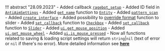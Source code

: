 !!! abstract "28.09.2023"
    - Added callback [`ragebot_setup`](/events/#custom-events)
    - Added ID field in [`AntiAimSettings`](/types/anti-aim-settings)
    - Added [`get_name`](/types/entity/#members) function to [`Entity`](/types/entity)
    - Added [`pattern_scan`](/namespaces/_G/#pattern_scan)
    - Added [`create_interface`](/namespaces/_G/#create_interface)
    - Added possibility to [override format](/namespaces/ui/#slider-formatting) function to slider
    - Added [`set_callback`](/types/ui/controls/checkbox/#members) function to [`Checkbox`](/types/ui/controls/checkbox)
    - Added [`set_callback`](/types/ui/controls/slider/#members) function to [`Slider`](/types/ui/controls/checkbox)
    - Added [`ui.get_mouse_position`](/namespaces/ui/#misc)
    - Added [`ui.get_mouse_wheel`](/namespaces/ui/#misc)
    - Added [`ui.is_mouse_pressed`](/namespaces/ui/#misc)
    - Now all functions related to saving & loading script settings will return `string`|`nil` (text of error or `nil` if there's no error). More detailed information see [**here**](/namespaces/script/#configuration)